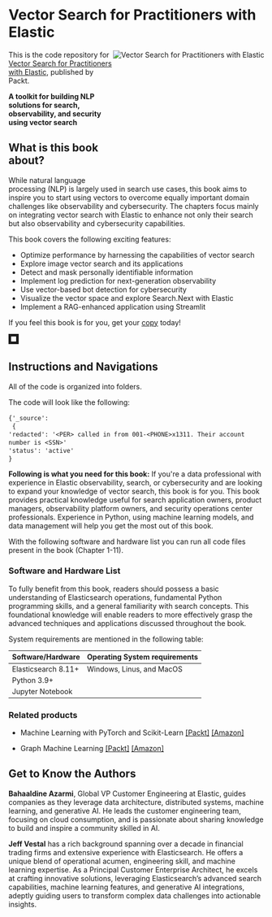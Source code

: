# Vector Search for Practitioners with Elastic

<a href="https://www.packtpub.com/product/vector-search-for-practitioners-with-elastic/9781805121022?utm_source=github&utm_medium=repository&utm_id=9781805121022"><img src="https://content.packt.com/B20870/cover_image_small.jpg" alt="Vector Search for Practitioners with Elastic" height="256px" align="right"></a>

This is the code repository for [Vector Search for Practitioners with Elastic](https://www.packtpub.com/product/vector-search-for-practitioners-with-elastic/9781805121022?utm_source=github&utm_medium=repository&utm_id=9781805121022), published by Packt.

**A toolkit for building NLP solutions for search, observability, and security using vector search**

## What is this book about?
While natural language processing (NLP) is largely used in search use cases, this book aims to inspire you to start using vectors to overcome equally important domain challenges like observability and cybersecurity. The chapters focus mainly on integrating vector search with Elastic to enhance not only their search but also observability and cybersecurity capabilities.

This book covers the following exciting features: 
* Optimize performance by harnessing the capabilities of vector search
* Explore image vector search and its applications
* Detect and mask personally identifiable information
* Implement log prediction for next-generation observability
* Use vector-based bot detection for cybersecurity
* Visualize the vector space and explore Search.Next with Elastic
* Implement a RAG-enhanced application using Streamlit

If you feel this book is for you, get your [copy](https://www.amazon.com/dp/1805121022) today!

<a href="https://www.packtpub.com/?utm_source=github&utm_medium=banner&utm_campaign=GitHubBanner"><img src="https://raw.githubusercontent.com/PacktPublishing/GitHub/master/GitHub.png" 
alt="https://www.packtpub.com/" border="5" /></a>


## Instructions and Navigations
All of the code is organized into folders.

The code will look like the following:
```
{'_source':
 {
'redacted': '<PER> called in from 001-<PHONE>x1311. Their account
number is <SSN>'
'status': 'active'
}
```


**Following is what you need for this book:**
If you're a data professional with experience in Elastic observability, search, or cybersecurity and are looking to expand your knowledge of vector search, this book is for you. This book provides practical knowledge useful for search application owners, product managers, observability platform owners, and security operations center professionals. Experience in Python, using machine learning models, and data management will help you get the most out of this book.	

With the following software and hardware list you can run all code files present in the book (Chapter 1-11).


### Software and Hardware List

To fully benefit from this book, readers should possess a basic understanding of Elasticsearch
operations, fundamental Python programming skills, and a general familiarity with search concepts.
This foundational knowledge will enable readers to more effectively grasp the advanced techniques
and applications discussed throughout the book.

System requirements are mentioned in the following table:

| Software/Hardware                              | Operating System requirements      |
| ------------------------------------           | -----------------------------------|
| Elasticsearch 8.11+                            | Windows, Linus, and  MacOS         |
| Python 3.9+                                    |                                    |
| Jupyter Notebook                               |


### Related products <Other books you may enjoy>
* Machine Learning with PyTorch and Scikit-Learn [[Packt]](https://www.packtpub.com/product/Machine-Learning-with-PyTorch-and-Scikit-Learn/9781801819312) [[Amazon]](https://www.amazon.com/dp/1801819319)

* Graph Machine Learning [[Packt]](https://www.packtpub.com/product/Graph-Machine-Learning/9781800204492) [[Amazon]](https://www.amazon.com/dp/1800204493)

## Get to Know the Authors
**Bahaaldine Azarmi**, 
Global VP Customer Engineering at Elastic, guides companies as they leverage
data architecture, distributed systems, machine learning, and generative AI. He leads the customer
engineering team, focusing on cloud consumption, and is passionate about sharing knowledge to
build and inspire a community skilled in AI.

**Jeff Vestal**
has a rich background spanning over a decade in financial trading firms and extensive
experience with Elasticsearch. He offers a unique blend of operational acumen, engineering skill,
and machine learning expertise. As a Principal Customer Enterprise Architect, he excels at crafting
innovative solutions, leveraging Elasticsearch’s advanced search capabilities, machine learning
features, and generative AI integrations, adeptly guiding users to transform complex data challenges
into actionable insights.
